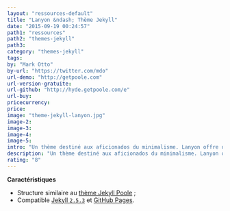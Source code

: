 ```yaml
---
layout: "ressources-default"
title: "Lanyon &ndash; Thème Jekyll"
date: "2015-09-19 00:24:57"
path1: "ressources"
path2: "themes-jekyll"
path3:
category: "themes-jekyll"
tags:
by: "Mark Otto"
by-url: "https://twitter.com/mdo"
url-demo: "http://getpoole.com"
url-version-gratuite:
url-github: "http://hyde.getpoole.com/e"
url-buy:
pricecurrency:
price:
image: "theme-jekyll-lanyon.jpg"
image-2:
image-3:
image-4:
image-5:
intro: "Un thème destiné aux aficionados du minimalisme. Lanyon offre un design épuré accentuant la gravité du contenu avec son menu de navigation off canvas."
description: "Un thème destiné aux aficionados du minimalisme. Lanyon offre un design épuré accentuant la gravité du contenu avec son menu de navigation off canvas."
rating: "8"
---
```

**Caractéristiques**

* Structure similaire au [thème Jekyll Poole](/theme-jekyll-poole/) ;
* Compatible [Jekyll `2.5.3`](http://jekyllrb.com/) et [GitHub Pages](https://pages.github.com/).
